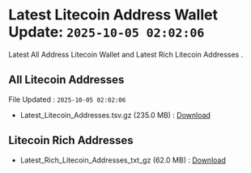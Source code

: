 # Latest Litecoin Address Wallet Update: `2025-10-05 02:02:06`

Latest All Address Litecoin Wallet and Latest Rich Litecoin Addresses .

## All Litecoin Addresses

File Updated : `2025-10-05 02:02:06`

- Latest_Litecoin_Addresses.tsv.gz (235.0 MB) : [Download](https://github.com/Pymmdrza/Rich-Address-Wallet/releases/tag/Litecoin)

## Litecoin Rich Addresses

- Latest_Rich_Litecoin_Addresses_txt_gz (62.0 MB) : [Download](https://github.com/Pymmdrza/Rich-Address-Wallet/releases/tag/Litecoin)

